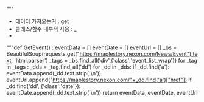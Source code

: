 """
* 데이터 가져오는거 : get
* 클래스/함수 내부적 사용 : _
* 
"""def GetEvent() :
    eventData = []
    eventDate = []
    eventUrl = []
    _bs = BeautifulSoup(requests.get("https://maplestory.nexon.com/News/Event").text, 'html.parser')
    _tags = _bs.find_all('div',{'class':'event_list_wrap'})
    for _tag in _tags :
        _dds = _tag.find_all('dd')
        for _dd in _dds:
            if _dd.find('a'):
                eventData.append(_dd.text.strip('\n'))
                eventUrl.append("https://maplestory.nexon.com/"+_dd.find('a')["href"])
            if _dd.find('dd', {'class':'date'}):    
                eventDate.append(_dd.text.strip('\n'))
    return eventData, eventDate, eventUrl